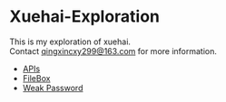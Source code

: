 # Xuehai-Exploration
This is my exploration of xuehai.<br>
Contact qingxincxy299@163.com for more information.
- [APIs](https://github.com/qingxin299/Xuehai-Exploration/APIs)
- [FileBox](https://github.com/qingxin299/Xuehai-Exploration/FileBox)
- [Weak Password](https://github.com/qingxin299/Xuehai-Exploration/WP)
